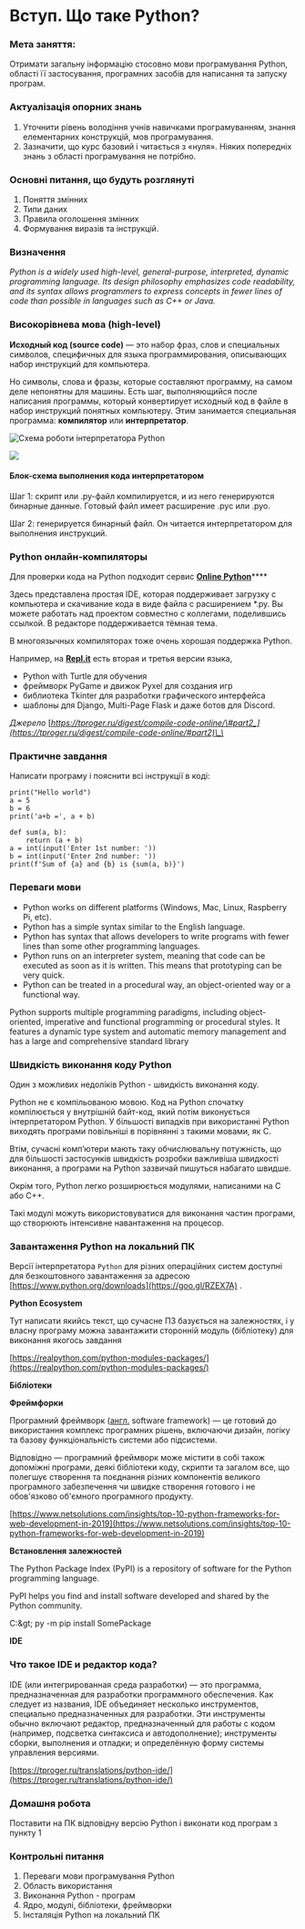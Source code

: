 # Вступ. Що таке Python?

### **Мета** заняття:

Отримати загальну інформацію стосовно мови програмування Python, області її застосування, програмних засобів для написання та запуску програм.

### Актуалізація опорних знань

1. Уточнити рівень володіння учнів навичками програмуванням, знання елементарних конструкцій, мов програмування.
2. Зазначити, що курс базовий і читається з «нуля». Ніяких попередніх знань з області програмування не потрібно. 

### Основні питання, що будуть розглянуті

1. Поняття змінних
2. Типи даних
3. Правила оголошення змінних
4. Формування виразів та інструкцій.

### **Визначення**

_Python is a widely used high-level, general-purpose, interpreted, dynamic programming language. Its design philosophy emphasizes code readability, and its syntax allows programmers to express concepts in fewer lines of code than possible in languages such as C++ or Java._

### **Високорівнева мова \(high-level\)**

**Исходный код \(source code\)** — это набор фраз, слов и специальных символов, специфичных для языка программирования, описывающих набор инструкций для компьютера.

Но символы, слова и фразы, которые составляют программу, на самом деле непонятны для машины. Есть шаг, выполняющийся после написания программы, который конвертирует исходный код в файле в набор инструкций понятных компьютеру. Этим занимается специальная программа: **компилятор** или **интерпретатор**.

![&#x421;&#x445;&#x435;&#x43C;&#x430; &#x440;&#x43E;&#x431;&#x43E;&#x442;&#x438; &#x456;&#x43D;&#x442;&#x435;&#x440;&#x43F;&#x440;&#x435;&#x442;&#x430;&#x442;&#x43E;&#x440;&#x430; Python](../../.gitbook/assets/interpreter.png)

![](../../.gitbook/assets/interpreter-1.jpg)

#### Блок-схема выполнения кода интерпретатором

Шаг 1: скрипт или .py-файл компилируется, и из него генерируются бинарные данные. Готовый файл имеет расширение .pyc или .pyo.

Шаг 2: генерируется бинарный файл. Он читается интерпретатором для выполнения инструкций.

### Python онлайн-компиляторы

Для проверки кода на Python подходит сервис [**Online Python**](https://www.online-python.com/)\*\*\*\*

Здесь представлена простая IDE, которая поддерживает загрузку с компьютера и скачивание кода в виде файла с расширением \*.py. Вы можете работать над проектом совместно с коллегами, поделившись ссылкой. В редакторе поддерживается тёмная тема.

В многоязычных компиляторах тоже очень хорошая поддержка Python.

Например, на [**Repl.it**](https://replit.com/) есть вторая и третья версии языка,

* Python with Turtle для обучения
* фреймворк PyGame и движок Pyxel для создания игр
* библиотека Tkinter для разработки графического интерфейса
* шаблоны для Django, Multi-Page Flask и даже ботов для Discord.

_Джерело_ [_https://tproger.ru/digest/compile-code-online/\#part2_](https://tproger.ru/digest/compile-code-online/#part2)\_\_

### **Практичне завдання**

Написати програму і пояснити всі інструкції в коді:

```text
print("Hello world")
a = 5
b = 6
print('a+b =', a + b)
```

```text
def sum(a, b):
    return (a + b)
a = int(input('Enter 1st number: '))
b = int(input('Enter 2nd number: '))
print(f'Sum of {a} and {b} is {sum(a, b)}')
```

### **Переваги мови**

* Python works on different platforms \(Windows, Mac, Linux, Raspberry Pi, etc\).
* Python has a simple syntax similar to the English language.
* Python has syntax that allows developers to write programs with fewer lines than some other programming languages.
* Python runs on an interpreter system, meaning that code can be executed as soon as it is written. This means that prototyping can be very quick.
* Python can be treated in a procedural way, an object-oriented way or a functional way.

Python supports multiple programming paradigms, including object-oriented, imperative and functional programming or procedural styles. It features a dynamic type system and automatic memory management and has a large and comprehensive standard library

### **Швидкість виконання коду Python**

Один з можливих недоліків Python - швидкість виконання коду.

Python не є компільованою мовою. Код на Python спочатку компілюється у внутрішній байт-код, який потім виконується інтерпретатором Python. У більшості випадків при використанні Python виходять програми повільніші в порівнянні з такими мовами, як C.

Втім, сучасні комп’ютери мають таку обчислювальну потужність, що для більшості застосунків швидкість розробки важливіша швидкості виконання, а програми на Python зазвичай пишуться набагато швидше.

Окрім того, Python легко розширюється модулями, написаними на C або C++.

Такі модулі можуть використовуватися для виконання частин програми, що створюють інтенсивне навантаження на процесор.

### Завантаження Python на локальний ПК

Версії інтерпретатора `Python` для різних операційних систем доступні для безкоштовного завантаження за адресою  [https://www.python.org/downloads](https://goo.gl/RZEX7A) .

**Python Ecosystem**

Тут написати якийсь текст, що сучасне ПЗ базується на залежностях, і у власну програму можна завантажити сторонній модуль \(бібліотеку\) для виконання якогось завдання

[https://realpython.com/python-modules-packages/](https://realpython.com/python-modules-packages/)

**Бібліотеки**

**Фреймфорки**

Програмний фреймворк \([англ.](https://uk.wikipedia.org/wiki/%D0%90%D0%BD%D0%B3%D0%BB%D1%96%D0%B9%D1%81%D1%8C%D0%BA%D0%B0_%D0%BC%D0%BE%D0%B2%D0%B0) software framework\) — це готовий до використання комплекс програмних рішень, включаючи дизайн, логіку та базову функціональність системи або підсистеми.

Відповідно — програмний фреймворк може містити в собі також допоміжні програми, деякі бібліотеки коду, скрипти та загалом все, що полегшує створення та поєднання різних компонентів великого програмного забезпечення чи швидке створення готового і не обов'язково об'ємного програмного продукту.

[https://www.netsolutions.com/insights/top-10-python-frameworks-for-web-development-in-2019](https://www.netsolutions.com/insights/top-10-python-frameworks-for-web-development-in-2019)

**Встановлення залежностей**

The Python Package Index \(PyPI\) is a repository of software for the Python programming language.

PyPI helps you find and install software developed and shared by the Python community.

C:\&gt; py -m pip install SomePackage

**IDE**

### Что такое IDE и редактор кода?

IDE \(или интегрированная среда разработки\) — это программа, предназначенная для разработки программного обеспечения. Как следует из названия, IDE объединяет несколько инструментов, специально предназначенных для разработки. Эти инструменты обычно включают редактор, предназначенный для работы с кодом \(например, подсветка синтаксиса и автодополнение\); инструменты сборки, выполнения и отладки; и определённую форму системы управления версиями.

[https://tproger.ru/translations/python-ide/](https://tproger.ru/translations/python-ide/)

### **Домашня робота** 

Поставити на ПК відповідну версію Python і виконати код програм з пункту 1

### **Контрольні питання**

1. Переваги мови програмування Python
2. Область використання
3. Виконання Python - програм
4. Ядро, модулі, бібліотеки, фреймворки
5. Інсталяція Python на локальний ПК

